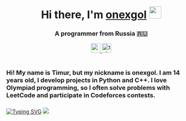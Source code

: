 <h1 align="center">Hi there, I'm <a href="https://github.com/onexgol" target="_blank">onexgol</a> 
<img src="https://github.com/blackcater/blackcater/raw/main/images/Hi.gif" height="32"/></h1>
<h3 align="center">A programmer from Russia 🇷🇺</h3>

<div align="center">
  <a href="https://www.youtube.com/@tehno.maniak" target="_blank">
    <img src="https://img.shields.io/static/v1?message=Youtube&logo=youtube&label=&color=FF0000&logoColor=white&labelColor=&style=for-the-badge" height="25" alt="youtube logo"  />
  </a>
  <a href="https://t.me/tehnomaniak07" target="_blank">
    <img src="https://img.shields.io/static/v1?message=Telegram&logo=telegram&label=&color=2CA5E0&logoColor=white&labelColor=&style=for-the-badge" height="25" alt="telegram logo"  />
  </a>
</div>

#

### Hi! My name is Timur, but my nickname is onexgol. I am 14 years old, I develop projects in Python and C++. I love Olympiad programming, so I often solve problems with LeetCode and participate in Codeforces contests.

###

[![Typing SVG](https://readme-typing-svg.herokuapp.com?color=%2336BCF7&lines=This+is+my+LeetCode+profile+-->)](https://git.io/typing-svg)
![](https://leetcard.jacoblin.cool/onexgol?theme=unicorn)

